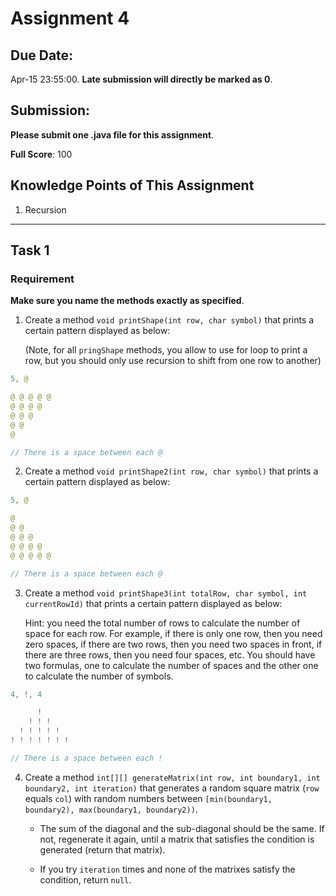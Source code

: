 # Assignment 4

## **Due Date:**

Apr-15 23:55:00. **Late submission will directly be marked as 0**.

## **Submission:**

**Please submit one .java file for this assignment**.

**Full Score**: 100

## **Knowledge Points** of This Assignment

1. Recursion

---

## Task 1

### Requirement

**Make sure you name the methods exactly as specified**.

1. Create a method `void printShape(int row, char symbol)` that prints a certain pattern displayed as below:

   (Note, for all `pringShape` methods, you allow to use for loop to print a row, but you should only use recursion to shift from one row to another)

```java
5, @

@ @ @ @ @
@ @ @ @
@ @ @
@ @
@

// There is a space between each @
```

2. Create a method `void printShape2(int row, char symbol)` that prints a certain pattern displayed as below:

```java
5, @

@
@ @
@ @ @
@ @ @ @
@ @ @ @ @

// There is a space between each @
```

3. Create a method `void printShape3(int totalRow, char symbol, int currentRowId)` that prints a certain pattern displayed as below:

   Hint: you need the total number of rows to calculate the number of space for each row. For example, if there is only one row, then you need zero spaces, if there are two rows, then you need two spaces in front, if there are three rows, then you need four spaces, etc. You should have two formulas, one to calculate the number of spaces and the other one to calculate the number of symbols.

```java
4, !, 4

      !
    ! ! !
  ! ! ! ! !
! ! ! ! ! ! !

// There is a space between each !
```

4. Create a method `int[][] generateMatrix(int row, int boundary1, int boundary2, int iteration)` that generates a random square matrix (`row` equals `col`) with random numbers between `[min(boundary1, boundary2), max(boundary1, boundary2))`.

   - The sum of the diagonal and the sub-diagonal should be the same. If not, regenerate it again, until a matrix that satisfies the condition is generated (return that matrix).

   - If you try `iteration` times and none of the matrixes satisfy the condition, return `null`.
